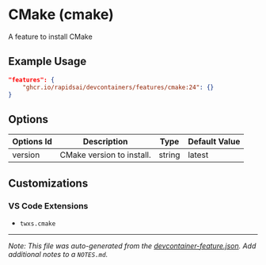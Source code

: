 
# CMake (cmake)

A feature to install CMake

## Example Usage

```json
"features": {
    "ghcr.io/rapidsai/devcontainers/features/cmake:24": {}
}
```

## Options

| Options Id | Description | Type | Default Value |
|-----|-----|-----|-----|
| version | CMake version to install. | string | latest |

## Customizations

### VS Code Extensions

- `twxs.cmake`



---

_Note: This file was auto-generated from the [devcontainer-feature.json](https://github.com/rapidsai/devcontainers/blob/main/features/src/cmake/devcontainer-feature.json).  Add additional notes to a `NOTES.md`._
